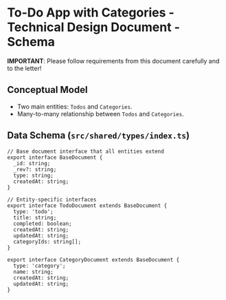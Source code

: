 # To-Do App with Categories - Technical Design Document - Schema

**IMPORTANT**: Please follow requirements from this document carefully and to the letter!

## Conceptual Model

- Two main entities: `Todos` and `Categories`.
- Many-to-many relationship between `Todos` and `Categories`.

## Data Schema (`src/shared/types/index.ts`)

```tsx
// Base document interface that all entities extend
export interface BaseDocument {
  _id: string;
  _rev?: string;
  type: string;
  createdAt: string;
}

// Entity-specific interfaces
export interface TodoDocument extends BaseDocument {
  type: 'todo';
  title: string;
  completed: boolean;
  createdAt: string;
  updatedAt: string;
  categoryIds: string[];
}

export interface CategoryDocument extends BaseDocument {
  type: 'category';
  name: string;
  createdAt: string;
  updatedAt: string;
}
```